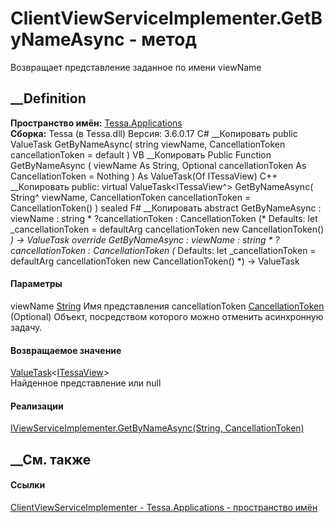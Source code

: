 # ClientViewServiceImplementer.GetByNameAsync - метод
Возвращает представление заданное по имени viewName
##  __Definition
 **Пространство имён:** [Tessa.Applications](N_Tessa_Applications.htm)  
 **Сборка:** Tessa (в Tessa.dll) Версия: 3.6.0.17
C# __Копировать
     public ValueTask<ITessaView> GetByNameAsync(
    	string viewName,
    	CancellationToken cancellationToken = default
    )
VB __Копировать
     Public Function GetByNameAsync ( 
    	viewName As String,
    	Optional cancellationToken As CancellationToken = Nothing
    ) As ValueTask(Of ITessaView)
C++ __Копировать
     public:
    virtual ValueTask<ITessaView^> GetByNameAsync(
    	String^ viewName, 
    	CancellationToken cancellationToken = CancellationToken()
    ) sealed
F# __Копировать
     abstract GetByNameAsync : 
            viewName : string * 
            ?cancellationToken : CancellationToken 
    (* Defaults:
            let _cancellationToken = defaultArg cancellationToken new CancellationToken()
    *)
    -> ValueTask<ITessaView> 
    override GetByNameAsync : 
            viewName : string * 
            ?cancellationToken : CancellationToken 
    (* Defaults:
            let _cancellationToken = defaultArg cancellationToken new CancellationToken()
    *)
    -> ValueTask<ITessaView> 
#### Параметры
viewName [String](https://learn.microsoft.com/dotnet/api/system.string)
     Имя представления 
cancellationToken
[CancellationToken](https://learn.microsoft.com/dotnet/api/system.threading.cancellationtoken)
(Optional)
    Объект, посредством которого можно отменить асинхронную задачу.
#### Возвращаемое значение
[ValueTask](https://learn.microsoft.com/dotnet/api/system.threading.tasks.valuetask-1)<[ITessaView](T_Tessa_Views_ITessaView.htm)>  
Найденное представление или null
#### Реализации
[IViewServiceImplementer.GetByNameAsync(String,
CancellationToken)](M_Tessa_Views_IViewServiceImplementer_GetByNameAsync.htm)  
##  __См. также
#### Ссылки
[ClientViewServiceImplementer -
](T_Tessa_Applications_ClientViewServiceImplementer.htm)
[Tessa.Applications - пространство имён](N_Tessa_Applications.htm)
